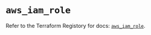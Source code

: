 # `aws_iam_role`

Refer to the Terraform Registory for docs: [`aws_iam_role`](https://registry.terraform.io/providers/hashicorp/aws/5.9.0/docs/resources/iam_role).
